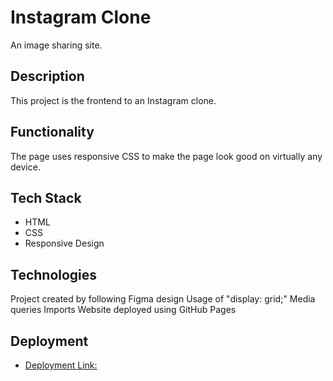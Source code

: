 # Instagram Clone

An image sharing site.

## Description

This project is the frontend to an Instagram clone.

## Functionality

The page uses responsive CSS to make the page look good on virtually any device.

## Tech Stack

- HTML
- CSS
- Responsive Design

## Technologies

Project created by following Figma design
Usage of "display: grid;"
Media queries
Imports
Website deployed using GitHub Pages

## Deployment

- [Deployment Link:](https://thepaladin000.github.io/Instagram-Clone/)
